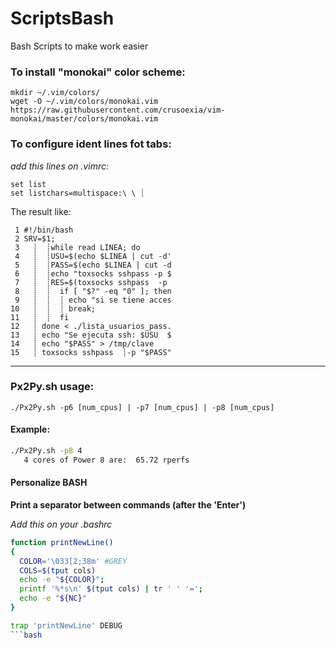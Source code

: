 # ScriptsBash
Bash Scripts to make work easier

### To install "monokai" color scheme:
```/bin/bash
mkdir ~/.vim/colors/
wget -O ~/.vim/colors/monokai.vim https://raw.githubusercontent.com/crusoexia/vim-monokai/master/colors/monokai.vim
```
### To configure ident lines fot tabs:
*add this lines on .vimrc:*
```/bin/bash
set list
set listchars=multispace:\ \ ┊
```

The result like: 
```/bin/bash
 1 #!/bin/bash
 2 SRV=$1;
 3   ┊  ┊while read LINEA; do
 4   ┊  ┊USU=$(echo $LINEA | cut -d'
 5   ┊  ┊PASS=$(echo $LINEA | cut -d
 6   ┊  ┊echo "toxsocks sshpass -p $
 7   ┊  ┊RES=$(toxsocks sshpass  -p 
 8   ┊  ┊  if [ "$?" -eq "0" ]; then
 9   ┊  ┊  ┊ echo "si se tiene acces
10   ┊  ┊  ┊ break;
11   ┊  ┊  fi
12   ┊ done < ./lista_usuarios_pass.
13   ┊ echo "Se ejecuta ssh: $USU  $
14   ┊ echo "$PASS" > /tmp/clave
15   ┊ toxsocks sshpass  ┊-p "$PASS"
```

---

### Px2Py.sh usage:
`./Px2Py.sh -p6 [num_cpus] | -p7 [num_cpus] | -p8 [num_cpus]`

#### Example: 
```bash
./Px2Py.sh -p8 4
   4 cores of Power 8 are:  65.72 rperfs
```

#### Personalize BASH

**Print a separator between commands (after the 'Enter')**

*Add this on your .bashrc*

```bash
function printNewLine() 
{
  COLOR='\033[2;38m' #GREY
  COLS=$(tput cols)
  echo -e "${COLOR}";
  printf '%*s\n' $(tput cols) | tr ' ' '=';
  echo -e "${NC}"
}

trap 'printNewLine' DEBUG
```bash
